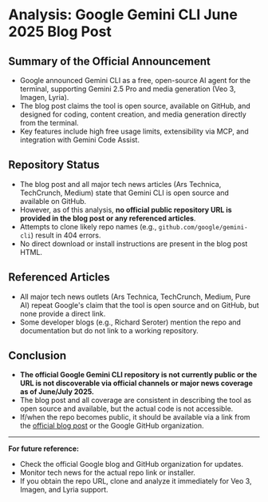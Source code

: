 # Analysis: Google Gemini CLI June 2025 Blog Post

## Summary of the Official Announcement
- Google announced Gemini CLI as a free, open-source AI agent for the terminal, supporting Gemini 2.5 Pro and media generation (Veo 3, Imagen, Lyria).
- The blog post claims the tool is open source, available on GitHub, and designed for coding, content creation, and media generation directly from the terminal.
- Key features include high free usage limits, extensibility via MCP, and integration with Gemini Code Assist.

## Repository Status
- The blog post and all major tech news articles (Ars Technica, TechCrunch, Medium) state that Gemini CLI is open source and available on GitHub.
- However, as of this analysis, **no official public repository URL is provided in the blog post or any referenced articles**.
- Attempts to clone likely repo names (e.g., `github.com/google/gemini-cli`) result in 404 errors.
- No direct download or install instructions are present in the blog post HTML.

## Referenced Articles
- All major tech news outlets (Ars Technica, TechCrunch, Medium, Pure AI) repeat Google's claim that the tool is open source and on GitHub, but none provide a direct link.
- Some developer blogs (e.g., Richard Seroter) mention the repo and documentation but do not link to a working repository.

## Conclusion
- **The official Google Gemini CLI repository is not currently public or the URL is not discoverable via official channels or major news coverage as of June/July 2025.**
- The blog post and all coverage are consistent in describing the tool as open source and available, but the actual code is not accessible.
- If/when the repo becomes public, it should be available via a link from the [official blog post](https://blog.google/technology/developers/introducing-gemini-cli-open-source-ai-agent/) or the Google GitHub organization.

---

**For future reference:**
- Check the official Google blog and GitHub organization for updates.
- Monitor tech news for the actual repo link or installer.
- If you obtain the repo URL, clone and analyze it immediately for Veo 3, Imagen, and Lyria support. 
